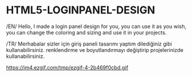 # HTML5-LOGINPANEL-DESIGN
/EN/ Hello, I made a login panel design for you, you can use it as you wish, you can change the coloring and sizing and use it in your projects.

/TR/ Merhabalar sizler için giriş paneli tasarımı yaptım dilediğiniz gibi kullanabilirsiniz. renklendirme ve boyutlandırmayı değiştirip projelerinizde kullanabilirsiniz.

https://im4.ezgif.com/tmp/ezgif-4-2b469f0cbd.gif
